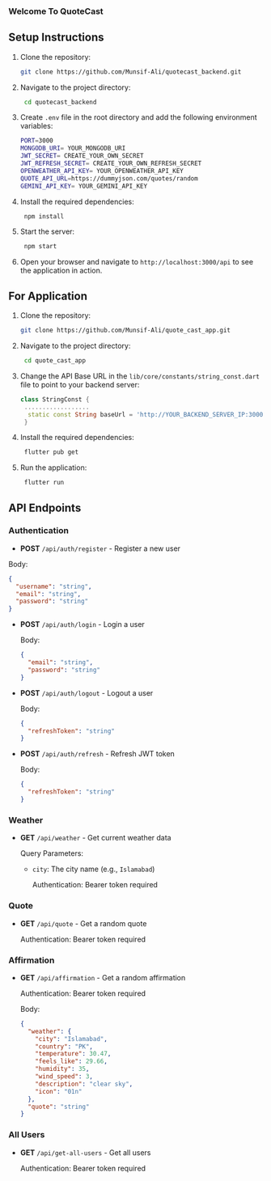 ### Welcome To QuoteCast

## Setup Instructions

1. Clone the repository:

   ```bash
   git clone https://github.com/Munsif-Ali/quotecast_backend.git
   ```

2. Navigate to the project directory:
   ```bash
    cd quotecast_backend
   ```
3. Create `.env` file in the root directory and add the following environment variables:
   ```bash
   PORT=3000
   MONGODB_URI= YOUR_MONGODB_URI
   JWT_SECRET= CREATE_YOUR_OWN_SECRET
   JWT_REFRESH_SECRET= CREATE_YOUR_OWN_REFRESH_SECRET
   OPENWEATHER_API_KEY= YOUR_OPENWEATHER_API_KEY
   QUOTE_API_URL=https://dummyjson.com/quotes/random
   GEMINI_API_KEY= YOUR_GEMINI_API_KEY
   ```
4. Install the required dependencies:
   ```bash
    npm install
   ```
5. Start the server:
   ```bash
    npm start
   ```
6. Open your browser and navigate to `http://localhost:3000/api` to see the application in action.

## For Application

1. Clone the repository:

   ```bash
   git clone https://github.com/Munsif-Ali/quote_cast_app.git
   ```

2. Navigate to the project directory:
   ```bash
    cd quote_cast_app
   ```
3. Change the API Base URL in the `lib/core/constants/string_const.dart` file to point to your backend server:

   ```dart
   class StringConst {
    ..................
     static const String baseUrl = 'http://YOUR_BACKEND_SERVER_IP:3000/api';
    }
   ```

4. Install the required dependencies:
   ```bash
    flutter pub get
   ```
5. Run the application:
   ```bash
    flutter run
   ```

## API Endpoints

### Authentication

- **POST** `/api/auth/register` - Register a new user

Body:

```json
{
  "username": "string",
  "email": "string",
  "password": "string"
}
```

- **POST** `/api/auth/login` - Login a user

  Body:

  ```json
  {
    "email": "string",
    "password": "string"
  }
  ```

- **POST** `/api/auth/logout` - Logout a user

  Body:

  ```json
  {
    "refreshToken": "string"
  }
  ```

- **POST** `/api/auth/refresh` - Refresh JWT token

  Body:

  ```json
  {
    "refreshToken": "string"
  }
  ```

### Weather

- **GET** `/api/weather` - Get current weather data

  Query Parameters:

  - `city`: The city name (e.g., `Islamabad`)

    Authentication: Bearer token required

### Quote

- **GET** `/api/quote` - Get a random quote

  Authentication: Bearer token required

### Affirmation

- **GET** `/api/affirmation` - Get a random affirmation

  Authentication: Bearer token required

  Body:

  ```json
  {
    "weather": {
      "city": "Islamabad",
      "country": "PK",
      "temperature": 30.47,
      "feels_like": 29.66,
      "humidity": 35,
      "wind_speed": 3,
      "description": "clear sky",
      "icon": "01n"
    },
    "quote": "string"
  }
  ```

### All Users

- **GET** `/api/get-all-users` - Get all users

  Authentication: Bearer token required
